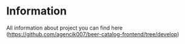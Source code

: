 # Information
All information about project you can find here (https://github.com/agencik007/beer-catalog-frontend/tree/develop)
